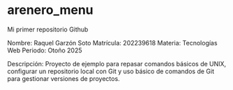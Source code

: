 # arenero_menu
Mi primer repositorio Github

Nombre: Raquel Garzón Soto
Matrícula: 202239618
Materia: Tecnologías Web
Periodo: Otoño 2025

Descripción: Proyecto de ejemplo para repasar comandos básicos de UNIX, configurar un repositorio local con Git y uso básico de comandos de Git para gestionar versiones de proyectos.